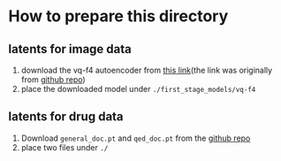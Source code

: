# How to prepare this directory
## latents for image data
1. download the vq-f4 autoencoder from [this link](https://ommer-lab.com/files/latent-diffusion/vq-f4.zip)(the link was originally from [github repo](https://github.com/CompVis/latent-diffusion))
1. place the downloaded model under `./first_stage_models/vq-f4`
## latents for drug data
1. Download `general_doc.pt` and `qed_doc.pt` from the [github repo](https://github.com/terraytherapeutics/COATI-LDM/)
1. place two files under `./`